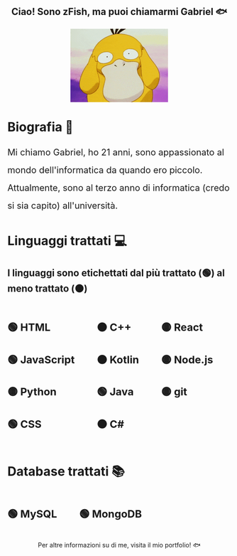 <h2 align="center">Ciao! Sono zFish, ma puoi chiamarmi Gabriel 🐟</h2>

<p align="center">
  <img src="assets/psyduck.gif" alt="psyduck gif" style="display: block; margin: 0 auto;" />
</p>

# Biografia 🦐
<p style="font-size:20px; line-height: 40px">Mi chiamo Gabriel, ho 21 anni, sono appassionato al mondo dell'informatica da quando ero piccolo. Attualmente, sono al terzo anno di informatica (credo si sia capito) all'università.</p>

# Linguaggi trattati 💻
## I linguaggi sono etichettati dal più trattato (🟢) al meno trattato (🟠)
<div style="display:flex; flex-direction:row; gap:50px; font-size:20px">

<div style="flex-direction:column">

### 🟢 HTML
### 🟢 JavaScript
### 🟡 Python
### 🟢 CSS

</div>

<div style="flex-direction:column">

### 🟠 C++
### 🟠 Kotlin
### 🟢 Java
### 🟠 C#

</div>

<div style="flex-direction:column">

### 🟡 React
### 🟡 Node.js
### 🟡 git

</div>
</div>

# Database trattati 📚
<div style="display:flex; flex-direction:row; gap:50px; font-size:20px">

### 🟢 MySQL
### 🟢 MongoDB
</div>

<p align="center">
  <a href="https://myfishfolio.vercel.app/" style="text-decoration:none; color: inherit;">
    Per altre informazioni su di me, visita il mio portfolio! 🐟
  </a>
</p>
